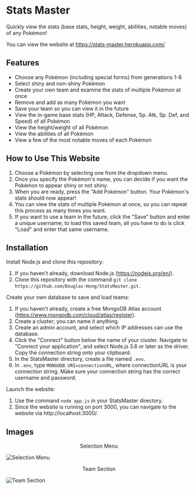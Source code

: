 # Stats Master

Quickly view the stats (base stats, height, weight, abilities, notable moves) of any Pokémon!

You can view the website at https://stats-master.herokuapp.com/

## Features

* Choose any Pokémon (including special forms) from generations 1-8
* Select shiny and non-shiny Pokémon
* Create your own team and examine the stats of multiple Pokémon at once
* Remove and add as many Pokémon you want
* Save your team so you can view it in the future
* View the in-game base stats (HP, Attack, Defense, Sp. Atk, Sp. Def, and Speed) of all Pokémon
* View the height/weight of all Pokémon
* View the abilities of all Pokémon
* View a few of the most notable moves of each Pokémon

## How to Use This Website

1. Choose a Pokémon by selecting one from the dropdown menu. 
2. Once you specify the Pokémon's name, you can decide if you want the Pokémon to appear shiny or not shiny. 
3. When you are ready, press the "Add Pokémon" button. Your Pokémon's stats should now appear!
4. You can view the stats of multiple Pokémon at once, so you can repeat this process as many times you want.
5. If you want to use a team in the future, click the "Save" button and enter a unique username; to load this
saved team, all you have to do is click "Load" and enter that same username.

## Installation

Install Node.js and clone this repository:
1. If you haven't already, download Node.js (https://nodejs.org/en/).
2. Clone this repository with the command `git clone https://github.com/Douglas-Hong/StatsMaster.git`.

Create your own database to save and load teams:
1. If you haven't already, create a free MongoDB Atlas account (https://www.mongodb.com/cloud/atlas/register).
2. Create a cluster; you can name it anything.
3. Create an admin account, and select which IP addresses can use the database.
4. Click the "Connect" button below the name of your cluster. Navigate to "Connect your application", and select Node.js 3.6 or later as the driver. Copy the connection string onto your clipboard.
5. In the StatsMaster directory, create a file named `.env`.
6. In `.env`, type `MONGODB_URI=connectionURL`, where connectionURL is your connection string. Make sure your connection string has the correct username and password.

Launch the website:
1. Use the command `node app.js` in your StatsMaster directory.
2. Since the website is running on port 3000, you can navigate to the website via http://localhost:3000/.

## Images

<p align="center">Selection Menu</p>

![Selection Menu](https://i.imgur.com/vCT9iVb.jpg)

<p align="center">Team Section</p>

![Team Section](https://i.imgur.com/WlzD1gP.jpg)
